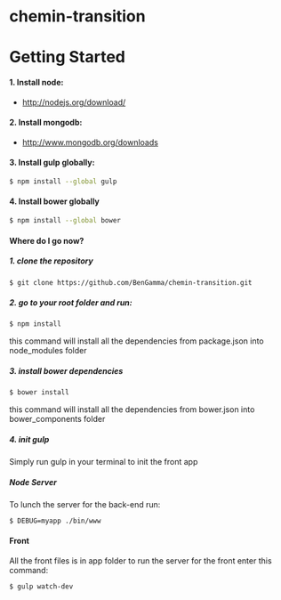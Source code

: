 # chemin-transition

# Getting Started
#### 1. Install node:
* http://nodejs.org/download/

#### 2. Install mongodb:
* http://www.mongodb.org/downloads

#### 3. Install gulp globally:

```sh
$ npm install --global gulp
```

#### 4. Install bower globally

```sh
$ npm install --global bower

```

#### Where do I go now?

##### 1. clone the repository

```sh
$ git clone https://github.com/BenGamma/chemin-transition.git
```

##### 2. go to your root folder and run:

```sh
$ npm install
```

this command will install all the dependencies from package.json into node_modules folder 

##### 3. install bower dependencies

```sh
$ bower install
```

this command will install all the dependencies from bower.json into bower_components folder

##### 4. init gulp
Simply run gulp in your terminal to init the front app

##### Node Server

To lunch the server for the back-end run:
```sh
$ DEBUG=myapp ./bin/www
```

#### Front

All the front files is in app folder to run the server for the front enter this command:

```sh
$ gulp watch-dev
```